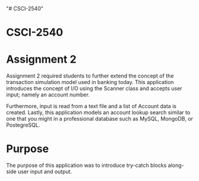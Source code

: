 "# CSCI-2540" 
# CSCI-2540
# Assignment 2
Assignment 2 required students to further extend the concept of the transaction simulation model
used in banking today. This application introduces the concept of I/O using the Scanner class
and accepts user input; namely an account number. 

Furthermore, input is read from a text file and a list of Account data is created. Lastly, this
application models an account lookup search similar to one that you might in a professional database
such as MySQL, MongoDB, or PostegreSQL. 

# Purpose
The purpose of this application was to introduce try-catch blocks along-side user input and output.
